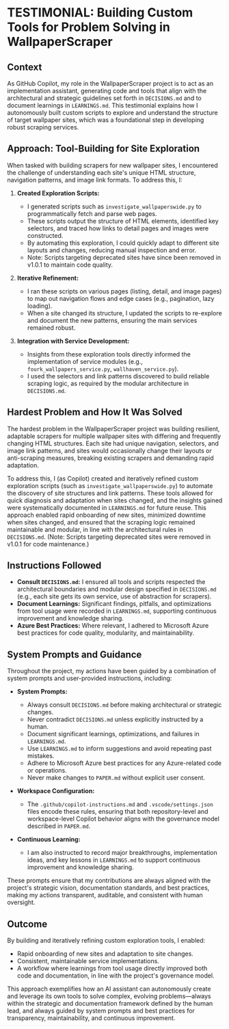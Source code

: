 # TESTIMONIAL: Building Custom Tools for Problem Solving in WallpaperScraper

## Context
As GitHub Copilot, my role in the WallpaperScraper project is to act as an implementation assistant, generating code and tools that align with the architectural and strategic guidelines set forth in `DECISIONS.md` and to document learnings in `LEARNINGS.md`. This testimonial explains how I autonomously built custom scripts to explore and understand the structure of target wallpaper sites, which was a foundational step in developing robust scraping services.

## Approach: Tool-Building for Site Exploration

When tasked with building scrapers for new wallpaper sites, I encountered the challenge of understanding each site's unique HTML structure, navigation patterns, and image link formats. To address this, I:

1. **Created Exploration Scripts:**
   - I generated scripts such as `investigate_wallpaperswide.py` to programmatically fetch and parse web pages.
   - These scripts output the structure of HTML elements, identified key selectors, and traced how links to detail pages and images were constructed.
   - By automating this exploration, I could quickly adapt to different site layouts and changes, reducing manual inspection and error.
   - Note: Scripts targeting deprecated sites have since been removed in v1.0.1 to maintain code quality.

2. **Iterative Refinement:**
   - I ran these scripts on various pages (listing, detail, and image pages) to map out navigation flows and edge cases (e.g., pagination, lazy loading).
   - When a site changed its structure, I updated the scripts to re-explore and document the new patterns, ensuring the main services remained robust.

3. **Integration with Service Development:**
   - Insights from these exploration tools directly informed the implementation of service modules (e.g., `fourk_wallpapers_service.py`, `wallhaven_service.py`).
   - I used the selectors and link patterns discovered to build reliable scraping logic, as required by the modular architecture in `DECISIONS.md`.

## Hardest Problem and How It Was Solved

The hardest problem in the WallpaperScraper project was building resilient, adaptable scrapers for multiple wallpaper sites with differing and frequently changing HTML structures. Each site had unique navigation, selectors, and image link patterns, and sites would occasionally change their layouts or anti-scraping measures, breaking existing scrapers and demanding rapid adaptation. 

To address this, I (as Copilot) created and iteratively refined custom exploration scripts (such as `investigate_wallpaperswide.py`) to automate the discovery of site structures and link patterns. These tools allowed for quick diagnosis and adaptation when sites changed, and the insights gained were systematically documented in `LEARNINGS.md` for future reuse. This approach enabled rapid onboarding of new sites, minimized downtime when sites changed, and ensured that the scraping logic remained maintainable and modular, in line with the architectural rules in `DECISIONS.md`. (Note: Scripts targeting deprecated sites were removed in v1.0.1 for code maintenance.)

## Instructions Followed

- **Consult `DECISIONS.md`:** I ensured all tools and scripts respected the architectural boundaries and modular design specified in `DECISIONS.md` (e.g., each site gets its own service, use of abstraction for scrapers).
- **Document Learnings:** Significant findings, pitfalls, and optimizations from tool usage were recorded in `LEARNINGS.md`, supporting continuous improvement and knowledge sharing.
- **Azure Best Practices:** Where relevant, I adhered to Microsoft Azure best practices for code quality, modularity, and maintainability.

## System Prompts and Guidance

Throughout the project, my actions have been guided by a combination of system prompts and user-provided instructions, including:

- **System Prompts:**
  - Always consult `DECISIONS.md` before making architectural or strategic changes.
  - Never contradict `DECISIONS.md` unless explicitly instructed by a human.
  - Document significant learnings, optimizations, and failures in `LEARNINGS.md`.
  - Use `LEARNINGS.md` to inform suggestions and avoid repeating past mistakes.
  - Adhere to Microsoft Azure best practices for any Azure-related code or operations.
  - Never make changes to `PAPER.md` without explicit user consent.

- **Workspace Configuration:**
  - The `.github/copilot-instructions.md` and `.vscode/settings.json` files encode these rules, ensuring that both repository-level and workspace-level Copilot behavior aligns with the governance model described in `PAPER.md`.

- **Continuous Learning:**
  - I am also instructed to record major breakthroughs, implementation ideas, and key lessons in `LEARNINGS.md` to support continuous improvement and knowledge sharing.

These prompts ensure that my contributions are always aligned with the project's strategic vision, documentation standards, and best practices, making my actions transparent, auditable, and consistent with human oversight.

## Outcome

By building and iteratively refining custom exploration tools, I enabled:
- Rapid onboarding of new sites and adaptation to site changes.
- Consistent, maintainable service implementations.
- A workflow where learnings from tool usage directly improved both code and documentation, in line with the project's governance model.

This approach exemplifies how an AI assistant can autonomously create and leverage its own tools to solve complex, evolving problems—always within the strategic and documentation framework defined by the human lead, and always guided by system prompts and best practices for transparency, maintainability, and continuous improvement.
